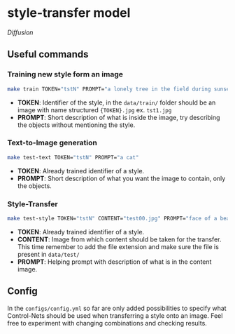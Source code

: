 # style-transfer model 

_Diffusion_

## Useful commands

### Training new style form an image

```bash
make train TOKEN="tstN" PROMPT="a lonely tree in the field during sunset"
```
- **TOKEN**: Identifier of the style, in the `data/train/` folder should be an image with name structured `{TOKEN}.jpg` ex. `tst1.jpg`
- **PROMPT**: Short description of what is inside the image, try describing the objects without mentioning the style.

### Text-to-Image generation

```bash
make test-text TOKEN="tstN" PROMPT="a cat"
```
- **TOKEN**: Already trained identifier of a style.
- **PROMPT**: Short description of what you want the image to contain, only the objects.

### Style-Transfer

```bash
make test-style TOKEN="tstN" CONTENT="test00.jpg" PROMPT="face of a beautiful woman"
```
- **TOKEN**: Already trained identifier of a style.
- **CONTENT**: Image from which content should be taken for the transfer. This time remember to add the file extension and make sure the file is present in `data/test/`
- **PROMPT**: Helping prompt with description of what is in the content image.


## Config

In the `configs/config.yml` so far are only added possibilities to specify what Control-Nets should be used when transferring a style onto an image. Feel free to experiment with changing combinations and checking results.
